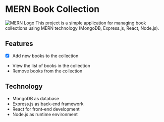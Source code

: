 # MERN Book Collection
![MERN Logo](https://raw.githubusercontent.com/username/repo/master/path/to/logo.png)
This project is a simple application for managing book collections using MERN technology (MongoDB, Express.js, React, Node.js).

## Features

- [x] Add new books to the collection
- View the list of books in the collection
- Remove books from the collection

## Technology

- MongoDB as database
- Express.js as back-end framework
- React for front-end development
- Node.js as runtime environment
